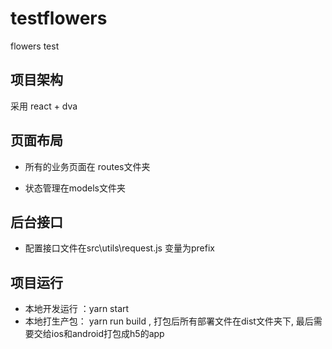 # testflowers
flowers test


## 项目架构 ##

采用 react + dva

## 页面布局 ##

- 所有的业务页面在 routes文件夹

- 状态管理在models文件夹

## 后台接口 ##

- 配置接口文件在src\utils\request.js    变量为prefix


## 项目运行 ##

- 本地开发运行 ：yarn start
- 本地打生产包： yarn run build , 打包后所有部署文件在dist文件夹下, 最后需要交给ios和android打包成h5的app
                                               
